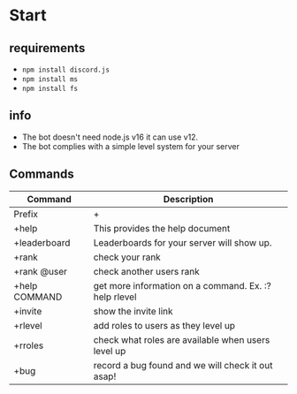 # Start

## requirements

* `npm install discord.js`
* `npm install ms`
* `npm install fs`

## info

* The bot doesn't need node.js v16 it can use v12.
* The bot complies with a simple level system for your server

## Commands

| Command | Description |
| ------ | ------ |
| Prefix | + |
| +help | This provides the help document |
| +leaderboard | Leaderboards for your server will show up. |
| +rank | check your rank |
| +rank @user | check another users rank |
| +help COMMAND | get more information on a command. Ex. :?help rlevel |
| +invite | show the invite link |
| +rlevel | add roles to users as they level up |
| +rroles | check what roles are available when users level up |
| +bug | record a bug found and we will check it out asap! |
